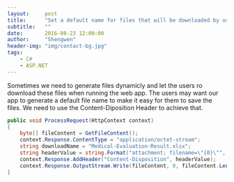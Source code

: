 ```yaml
---
layout:     post
title:      "Set a default name for files that will be downloaded by users"
subtitle:   ""
date:       2016-08-23 12:00:00
author:     "Shengwen"
header-img: "img/contact-bg.jpg"
tags:
    - C#
    - ASP.NET
---
```


Sometimes we need to generate files dynamicly and let the users ro download these files when running the web app. The users may want our app to generate a default file name to make it easy for them to save the files. We need to use the Content-Diposition Header to achieve that. 
```csharp
public void ProcessRequest(HttpContext context)
{
    byte[] fileContent = GetFileContent();
    context.Response.ContentType = "application/octet-stream";
    string downloadName = "Medical-Evaluation-Result.xlsx";
    string headerValue = string.Format("attachment; filename=\"{0}\"", downloadName);
    context.Response.AddHeader("Content-Disposition", headerValue);
    context.Response.OutputStream.Write(fileContent, 0, fileContent.Length);
}
```

